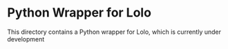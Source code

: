 # Python Wrapper for Lolo

This directory contains a Python wrapper for Lolo, which is currently under development

